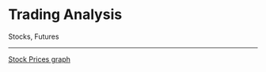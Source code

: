 # Trading Analysis

Stocks, Futures

---

[Stock Prices graph](https://github.com/JarKanni/trading_analysis/blob/main/stock_prices.ipynb)

